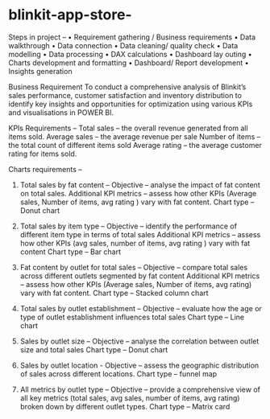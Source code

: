 # blinkit-app-store-

Steps in project – 
•	Requirement gathering / Business requirements
•	Data walkthrough
•	Data connection
•	Data cleaning/ quality check
•	Data modelling
•	Data processing
•	DAX calculations
•	Dashboard lay outing
•	Charts development and formatting
•	Dashboard/ Report development
•	Insights generation

Business Requirement 
To conduct a comprehensive analysis of Blinkit’s sales performance, customer satisfaction and inventory distribution to identify key insights and opportunities for optimization using various KPIs and visualisations in POWER BI. 

KPIs Requirements –
Total sales – the overall revenue generated from all items sold.
Average sales – the average revenue per sale
Number of items – the total count of different items sold
Average rating – the average customer rating for items sold.

Charts requirements – 
1)	Total sales by fat content – 
Objective – analyse the impact of fat content on total sales.
Additional KPI metrics – assess how other KPIs (Average sales, Number of items, avg rating ) vary with fat content.
Chart type – Donut chart 

2)	Total sales by item type – 
Objective – identify the performance of different item type in terms of total sales
Additional KPI metrics – assess how other KPIs (avg sales, number of items, avg rating ) vary with fat content 
Chart type – Bar chart

3)	Fat content by outlet for total sales –
Objective – compare total sales across different outlets segmented by fat content 
Additional KPI metrics – assess how other KPIs (Average sales, Number of items, avg rating) vary with fat content.
Chart type – Stacked column chart  
4)	Total sales by outlet establishment – 
Objective – evaluate how the age or type of outlet establishment influences total sales 
Chart type – Line chart 

5)	Sales by outlet size – 
Objective – analyse the correlation between outlet size and total sales
Chart type – Donut chart 

6)	Sales by outlet location - 
Objective – assess the geographic distribution of sales across different locations.
Chart type – funnel map

7)	All metrics by outlet type – 
Objective – provide a comprehensive view of all key metrics (total sales, avg sales, number of items, avg rating) broken down by different outlet types.
Chart type – Matrix card  
